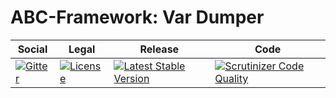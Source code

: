 # ABC-Framework: Var Dumper

<table>
<thead>
<tr>
<th>Social</th>
<th>Legal</th>
<th>Release</th>
<th>Code</th>
</tr>
</thead>
<tbody>
<tr>
<td>
<a href="https://gitter.im/SetBased/php-abc?utm_source=badge&utm_medium=badge&utm_campaign=pr-badge"><img src="https://badges.gitter.im/SetBased/php-abc.svg" alt="Gitter"/></a>
</td>
<td>
<a href="https://packagist.org/packages/setbased/abc-var-dumper"><img src="https://poser.pugx.org/setbased/abc-var-dumper/license" alt="License"/></a>
</td>
<td>
<a href="https://packagist.org/packages/setbased/abc-var-dumper"><img src="https://poser.pugx.org/setbased/abc-var-dumper/v/stable" alt="Latest Stable Version"/></a>
</td>
<td>
<a href="https://scrutinizer-ci.com/g/SetBased/php-abc-var-dumper/?branch=master"><img src="https://scrutinizer-ci.com/g/SetBased/php-abc-var-dumper/badges/quality-score.png?b=master" alt="Scrutinizer Code Quality"/></a>
</td>
</tr>
</tbody>
</table>
